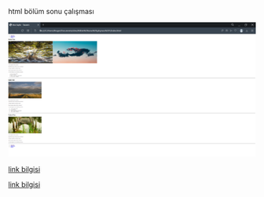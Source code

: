 html bölüm sonu çalışması



<img src="img/web sayfam.png">


[link bilgisi](https://github.com//oznurceyhan)


[link bilgisi](https://www.patika.dev/oznurceyhan)
